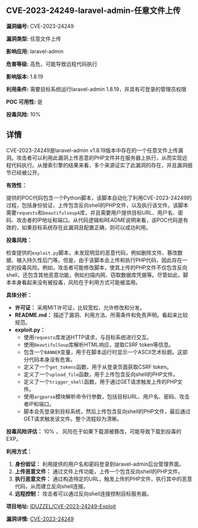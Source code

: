 ## CVE-2023-24249-laravel-admin-任意文件上传

**漏洞编号:** CVE-2023-24249

**漏洞类型:** 任意文件上传

**影响应用:** laravel-admin

**危害等级:** 高危，可能导致远程代码执行

**影响版本:** 1.8.19

**利用条件:** 需要目标系统运行laravel-admin 1.8.19，并具有可登录的管理员权限

**POC 可用性:** 是

**投毒风险:** 10%

## 详情

CVE-2023-24249是laravel-admin v1.8.19版本中存在的一个任意文件上传漏洞。攻击者可以利用此漏洞上传恶意的PHP文件并在服务器上执行，从而实现远程代码执行。从搜索引擎的结果来看，多个来源证实了此漏洞的存在，并且漏洞细节已经被公开。

**有效性：**

提供的POC代码包含一个Python脚本，该脚本自动化了利用CVE-2023-24249的过程，包括身份验证、上传包含反向shell的PHP文件，以及执行该文件。该脚本需要`requests`和`beautifulsoup4`库，并且需要用户提供目标URL、用户名、密码、攻击者的IP地址和端口。从代码逻辑和README说明来看，该POC代码是有效的，如果目标系统存在此漏洞且配置正确，则可以成功利用。

**投毒风险：**

检查提供的`exploit.py`脚本，未发现明显的恶意代码，例如删除文件、篡改数据、植入持久性后门等。但是，由于该脚本会上传和执行PHP代码，因此存在一定的投毒风险。例如，攻击者可能修改脚本，使其上传的PHP文件不仅包含反向shell，还包含其他恶意功能，例如扫描内网、窃取数据库凭据等。尽管如此，脚本本身看起来没有被投毒，风险在于利用方式可能被滥用。

**具体分析：**

*   **许可证：** 采用MIT许可证，比较宽松，允许修改和分发。
*   **README.md：** 描述了漏洞、利用方法、所需条件和免责声明。看起来比较规范。
*   **exploit.py：**
    *   使用`requests`库发送HTTP请求，与目标系统进行交互。
    *   使用`BeautifulSoup`库解析HTML响应，提取CSRF token等信息。
    *   包含一个`BANNER`变量，用于在脚本运行时显示一个ASCII艺术标题。这部分代码本身没有危害。
    *   定义了一个`get_tokens`函数，用于从登录页面获取CSRF token。
    *   定义了一个`upload_file`函数，用于上传包含反向shell的PHP文件。
    *   定义了一个`trigger_shell`函数，用于通过GET请求触发上传的PHP文件。
    *   使用`argparse`模块解析命令行参数，包括目标URL、用户名、密码、攻击者IP和端口。
    *   脚本会先登录到目标系统，然后上传包含反向shell的PHP文件，最后通过GET请求触发该文件。整个流程较为清晰。

**投毒风险评估：** 10% ， 风险在于如果下载源被篡改，可能导致下载到投毒的EXP。

**利用方式：**

1.  **身份验证：** 利用提供的用户名和密码登录到laravel-admin后台管理界面。
2.  **上传恶意文件：** 通过文件上传功能，上传一个包含反向shell的PHP文件。
3.  **执行恶意文件：** 通过构造特定的URL，触发上传的PHP文件，执行其中的恶意代码，从而建立反向shell连接。
4.  **远程控制：** 攻击者可以通过反向shell连接控制目标服务器。

**项目地址:** [IDUZZEL/CVE-2023-24249-Exploit](https://github.com/IDUZZEL/CVE-2023-24249-Exploit)

**漏洞详情:** [CVE-2023-24249](https://nvd.nist.gov/vuln/detail/CVE-2023-24249)